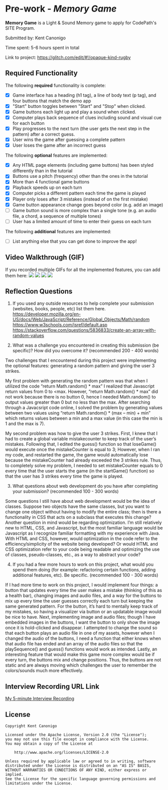 # Pre-work - *Memory Game*

**Memory Game** is a Light & Sound Memory game to apply for CodePath's SITE Program. 

Submitted by: Kent Canonigo

Time spent: 5-6 hours spent in total

Link to project: https://glitch.com/edit/#!/opaque-kind-rugby 

## Required Functionality

The following **required** functionality is complete:

* [x] Game interface has a heading (h1 tag), a line of body text (p tag), and four buttons that match the demo app
* [x] "Start" button toggles between "Start" and "Stop" when clicked. 
* [x] Game buttons each light up and play a sound when clicked. 
* [x] Computer plays back sequence of clues including sound and visual cue for each button
* [x] Play progresses to the next turn (the user gets the next step in the pattern) after a correct guess. 
* [x] User wins the game after guessing a complete pattern
* [x] User loses the game after an incorrect guess

The following **optional** features are implemented:

* [x] Any HTML page elements (including game buttons) has been styled differently than in the tutorial
* [x] Buttons use a pitch (frequency) other than the ones in the tutorial
* [x] More than 4 functional game buttons
* [x] Playback speeds up on each turn
* [x] Computer picks a different pattern each time the game is played
* [x] Player only loses after 3 mistakes (instead of on the first mistake)
* [x] Game button appearance change goes beyond color (e.g. add an image)
* [ ] Game button sound is more complex than a single tone (e.g. an audio file, a chord, a sequence of multiple tones)
* [ ] User has a limited amount of time to enter their guess on each turn

The following **additional** features are implemented:

- [ ] List anything else that you can get done to improve the app!

## Video Walkthrough (GIF)

If you recorded multiple GIFs for all the implemented features, you can add them here:
![](https://i.imgur.com/2C9r6Zx.gif)
![](https://i.imgur.com/NclC0ro.gif)
![](https://i.imgur.com/ZBUWHCa.gif)
![](https://i.imgur.com/jT449on.gif)


## Reflection Questions
1. If you used any outside resources to help complete your submission (websites, books, people, etc) list them here. 
https://developer.mozilla.org/en-US/docs/Web/JavaScript/Reference/Global_Objects/Math/random
https://www.w3schools.com/jsref/default.asp
https://stackoverflow.com/questions/5836833/create-an-array-with-random-values

2. What was a challenge you encountered in creating this submission (be specific)? How did you overcome it? (recommended 200 - 400 words) 

Two challenges that I encountered during this project were implementing the optional features: generating a random pattern and giving the user 3 strikes. 

My first problem with generating the random pattern was that when I utilized the code “return Math.random() * max” I realized that Javascript return values from 0 to <max. However, “return Math.random() * max” did not work because there is no button 0, hence I needed Math.random() to output values greater than 0 but no less than the max. After searching through a Javacsript code online, I solved the problem by generating values between two values using “return Math.random() * (max – min) + min” which returns values between a min and a max value (in this case the min is 1 and the max is 7).

My second problem was how to give the user 3 strikes. First, I knew that I had to create a global variable mistakecounter to keep track of the user’s mistakes. Following that, I edited the guess() function so that loseGame() would execute once the mistakeCounter is equal to 3; However, when I ran my code, and restarted the game, the game would automatically lose because the mistakeCounter had already exceeded the 3 strikes rule. Thus, to completely solve my problem, I needed to set mistakeCounter equals to 0 every time that the user starts the game (in the startGame() function) so that the user has 3 strikes every time the game is played. 

3. What questions about web development do you have after completing your submission? (recommended 100 - 300 words) 
 
Some questions I still have about web development would be the idea of classes. Suppose two objects have the same classes, but you want to change one object without having to modify the entire class; then is there a functionality in CSS that acts on a subclass that executes this change? Another question in mind would be regarding optimization. I’m still relatively new to HTML, CSS, and Javascript, but the most familiar language would be Javascript as I recognize familiar formatting with my experience with Java. With HTML and CSS, however, would optimization in the code refer to the efficiency/simplicity of the website being developed? Or would HTML and CSS optimization refer to your code being readable and optimizing the use of classes, pseudo-classes, etc., as a way to abstract your code?

4. If you had a few more hours to work on this project, what would you spend them doing (for example: refactoring certain functions, adding additional features, etc). Be specific. (recommended 100 - 300 words) 

If I had more time to work on this project, I would implement four things: a button that updates every time the user makes a mistake (thinking of this as a health bar), changing images and audio files, and a way for the buttons to mix up every time the user guesses correctly each turn but keeping the same generated pattern. For the button, it’s hard to mentally keep track of my mistakes, so having a visualizer via button or an updatable image would be nice to have. Next, implementing image and audio files; though I have embedded images in the buttons, I want the button to only show the image once it is hold-clicked and disappear. I attempted to change the sound so that each button plays an audio file in one of my assets, however when I changed the audio of the buttons, I need a function that either knows when that audio file has ended and an array of the audio files so that the playSequence() and guess() functions would work as intended. Lastly, an interesting feature that would make this game more complex would be if every turn, the buttons mix and change positions. Thus, the buttons are not static and are always moving which challenges the user to remember the colors/sounds much more effectively. 

## Interview Recording URL Link

[My 5-minute Interview Recording](your-link-here)

## License

    Copyright Kent Canonigo

    Licensed under the Apache License, Version 2.0 (the "License");
    you may not use this file except in compliance with the License.
    You may obtain a copy of the License at

        http://www.apache.org/licenses/LICENSE-2.0

    Unless required by applicable law or agreed to in writing, software
    distributed under the License is distributed on an "AS IS" BASIS,
    WITHOUT WARRANTIES OR CONDITIONS OF ANY KIND, either express or implied.
    See the License for the specific language governing permissions and
    limitations under the License.
